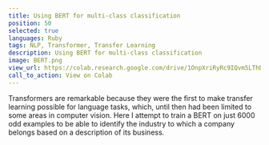 ```yaml
---
title: Using BERT for multi-class classification
position: 50
selected: true
languages: Ruby
tags: NLP, Transformer, Transfer Learning
description: Using BERT for multi-class classification
image: BERT.png
view_url: https://colab.research.google.com/drive/1OnpXriRyRc9IQvm5LThD0R1PBtpQc9zf#scrollTo=MYWzeGSY2xh3
call_to_action: View on Colab
---
```


Transformers are remarkable because they were the first to make transfer learning possible for language tasks, which, until then had been limited to some areas in computer vision. Here I attempt to train a BERT on just 6000 odd examples to be able to identify the industry to which a company belongs based on a description of its business.